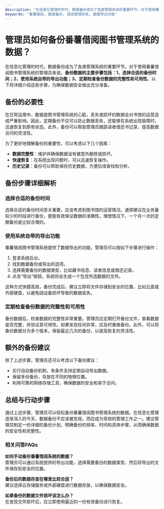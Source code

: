 ```yaml
---
description: "在信息化管理的时代，数据备份成为了各类管理系统的重要环节。对于使用番薯借阅图书管理系统的管理员来说，**备份数据的主要步骤包括：1、选择合适的备份时间；2、使用系统自带的导出功能；3、定期检查备份数据的完整性和可用性**。以下将详细介绍这些步骤，为确保数据安全做出充分准备。"
keywords: "番薯借阅, 数据备份, 借阅管理系统, 数据导出功能"
---
```

# 管理员如何备份番薯借阅图书管理系统的数据？

在信息化管理的时代，数据备份成为了各类管理系统的重要环节。对于使用番薯借阅图书管理系统的管理员来说，**备份数据的主要步骤包括：1、选择合适的备份时间；2、使用系统自带的导出功能；3、定期检查备份数据的完整性和可用性**。以下将详细介绍这些步骤，为确保数据安全做出充分准备。

## 备份的必要性

在日常运用中，数据是图书管理系统的心脏，丢失或损坏的数据会对书馆的运营造成严重影响。因此，定期备份不仅可以防止数据丢失，还能够在系统出现故障时，迅速恢复到原有状态。此外，备份可以帮助管理员跟踪读者借还书记录，提高数据访问的灵活性。

为了更好地理解备份的重要性，可以考虑以下几个因素：

- **数据完整性**：维护并确保数据没有被意外删除或损坏。
- **快速恢复**：在系统出现问题时，可以迅速恢复操作。
- **历史记录**：备份可以帮助保存历史数据，方便后续查找和分析。

## 备份步骤详细解析

### 选择合适的备份时间

选择合适的备份时间至关重要，应该考虑到图书馆的运营情况。通常建议在业务量较少的时段进行备份，更能有效保证数据的准确性。理想情况下，一个月一次的定期备份是比较合理的。

### 使用系统自带的导出功能

番薯借阅图书管理系统提供了数据导出的功能，管理员可以按如下步骤进行操作：

1. 登录系统后台。
2. 找到数据备份或导出的选项。
3. 选择需要备份的数据类型，比如藏书信息、读者信息或借还记录。
4. 点击“导出”按钮，系统将会生成一个包含所选数据的文件。

这种方式快捷高效，备份完成后，建议立即将文件存储到安全的位置，比如云盘或外部硬盘，以避免因设备损坏导致的数据丢失。

### 定期检查备份数据的完整性和可用性

备份数据后，检查数据的完整性非常重要。管理员应定期打开备份文件，查看数据是否完整，并验证其可用性。如果发现任何异常，应及时重做备份。此外，可以将备份数据分为多个版本，保留最近几次的备份，以提高恢复的灵活性。

## 额外的备份建议

除了上述步骤，管理员还可以考虑以下备份建议：

- 实行自动备份机制，有条件支持定期自动导出数据。
- 保留多份备份，存放在不同的物理位置。
- 利用可靠的网络存储工具，确保数据的安全和易于访问。

## 总结与行动步骤

通过上述步骤，管理员可以轻松备份番薯借阅图书管理系统的数据。在信息化管理逐渐深入的今天，数据备份不应该被忽视，而应成为常规的管理工作之一。建议管理员制定一份详细的备份计划，明确备份的频率、时间和具体步骤，从而确保数据的安全性和完整性。

### 相关问答FAQs

**如何手动备份番薯借阅系统的数据？**  
管理员可以通过系统提供的导出功能，选择需要备份的数据类型，然后将导出的文件保存到安全的位置。

**备份后的数据存放在哪里比较合适？**  
建议选择云存储服务或外部硬盘进行数据存放，以确保数据安全。

**如果备份的数据文件损坏该怎么办？**  
在发现文件损坏后，应立即使用最近的一份有效备份进行恢复。
